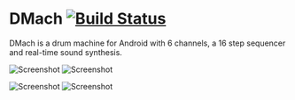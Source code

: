 DMach [![Build Status](https://travis-ci.org/simonnorberg/dmach.svg?branch=master)](https://travis-ci.org/simonnorberg/dmach)
=====

DMach is a drum machine for Android with 6 channels, a 16 step sequencer and real-time sound synthesis.

![Screenshot](https://raw.github.com/simonnorberg/dmach/master/screenshots/dmach-1.4-screenshot-1-small.png)
![Screenshot](https://raw.github.com/simonnorberg/dmach/master/screenshots/dmach-1.4-screenshot-2-small.png)

![Screenshot](https://raw.github.com/simonnorberg/dmach/master/screenshots/dmach-1.4-screenshot-3-small.png)
![Screenshot](https://raw.github.com/simonnorberg/dmach/master/screenshots/dmach-1.4-screenshot-4-small.png)
